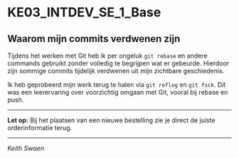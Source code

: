 # KE03_INTDEV_SE_1_Base

## Waarom mijn commits verdwenen zijn

Tijdens het werken met Git heb ik per ongeluk `git rebase` en andere commands gebruikt zonder volledig te begrijpen wat er gebeurde. Hierdoor zijn sommige commits tijdelijk verdwenen uit mijn zichtbare geschiedenis.

Ik heb geprobeerd mijn werk terug te halen via `git reflog` en `git fsck`. Dit was een leerervaring over voorzichtig omgaan met Git, vooral bij rebase en push.

---

**Let op:** Bij het plaatsen van een nieuwe bestelling zie je direct de juiste orderinformatie terug.

---

*Keith Swaen*  
